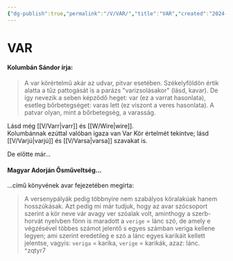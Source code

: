 ```yaml
---
{"dg-publish":true,"permalink":"/V/VAR/","title":"VAR","created":"2024-03-04T16:25","updated":"2024-10-26T00:46"}
---
```



# VAR

#### Kolumbán Sándor írja:

> A var körértelmű akár az udvar, pitvar esetében. Székelyföldön értik alatta a tűz pattogását is a parázs "varizsolásakor" (lásd, kavar). De így nevezik a seben képződő heget: var (ez a varrat hasonlata), esetleg bőrbetegséget: varas lett (ez viszont a veres hasonlata). A patvar olyan, mint a bőrbetegség, a varasság.  

Lásd még [[V/Varr\|varr]] és [[W/Wire\|wire]].  
Kolumbánnak ezúttal valóban igaza van Var Kör értelmét tekintve; lásd [[V/Varjú\|varjú]] és [[V/Varsa\|varsa]] szavakat is.  

De előtte már...

#### Magyar Adorján Ősműveltség...  

...című könyvének avar fejezetében megírta:  
> A versenypályák pedig többnyire nem szabályos köralakúak hanem hosszúkásak. Azt pedig mi már tudjuk, hogy az avar szócsoport szerint a kör neve vár avagy ver szóalak volt, aminthogy a szerb-horvát nyelvben fönn is maradott a `verige` = lánc szó, de amely e végzésével többes számot jelentő s egyes számban veriga kellene legyen; ami szerint eredetileg e szó a lánc egyes karikáit kellett jelentse, vagyis: `veriga` = karika, `verige` = karikák, azaz: lánc.  
^zqtyr7
